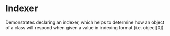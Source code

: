 ﻿# Indexer

Demonstrates declaring an indexer, which helps to determine how an object of a class will respond when given a value in indexing format (i.e. object[0])
